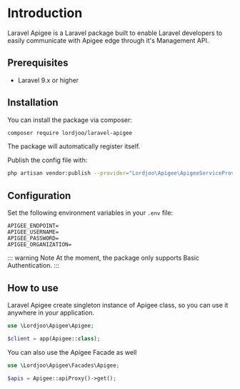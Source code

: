 # Introduction
Laravel Apigee is a Laravel package built to enable Laravel developers to easily communicate with Apigee edge 
through it's Management API.

## Prerequisites
- Laravel 9.x or higher

## Installation
You can install the package via composer:

```bash
composer require lordjoo/laravel-apigee
```
The package will automatically register itself.

Publish the config file with:
```bash
php artisan vendor:publish --provider="Lordjoo\Apigee\ApigeeServiceProvider"
```

## Configuration

Set the following environment variables in your `.env` file:
```dotenv
APIGEE_ENDPOINT=
APIGEE_USERNAME=
APIGEE_PASSWORD=
APIGEE_ORGANIZATION=
```
::: warning Note
At the moment, the package only supports Basic Authentication.
:::


## How to use

Laravel Apigee create singleton instance of Apigee class, so you can use it anywhere in your application.

```php
use \Lordjoo\Apigee\Apigee;

$client = app(Apigee::class);
```

You can also use the Apigee Facade as well
```php
use \Lordjoo\Apigee\Facades\Apigee;

$apis = Apigee::apiProxy()->get();
```
